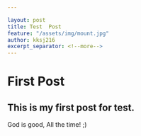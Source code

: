 ```yaml
---

layout: post 
title: Test  Post
feature: "/assets/img/mount.jpg"
author: kksj216
excerpt_separator: <!--more-->
---
```


# First Post 

## This is my first post for test.

God is good, All the time! ;)